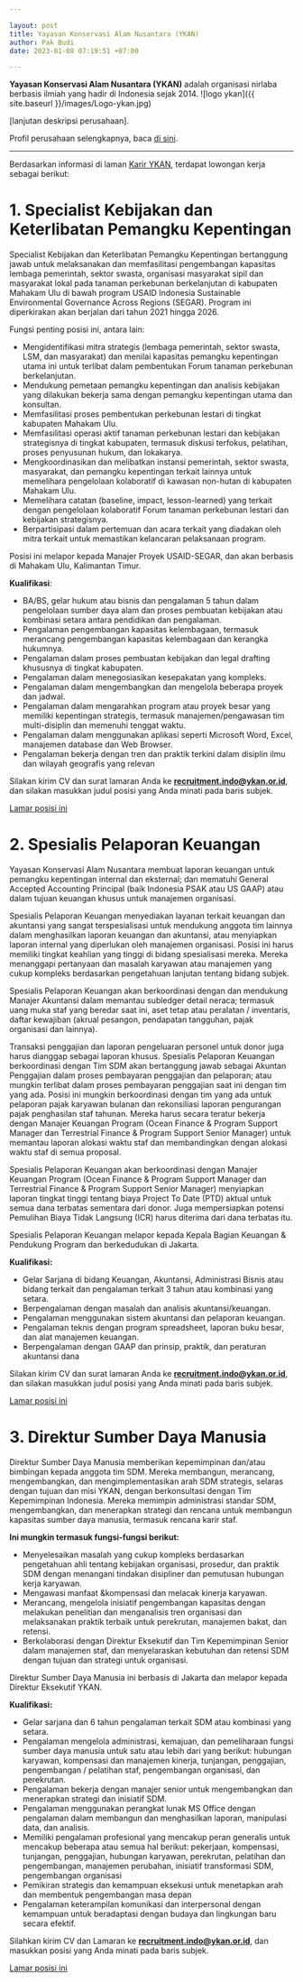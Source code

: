 ```yaml
---

layout: post
title: Yayasan Konservasi Alam Nusantara (YKAN)
author: Pak Budi
date: 2023-01-08 07:19:51 +07:00

---
```


**Yayasan Konservasi Alam Nusantara (YKAN)** adalah organisasi nirlaba berbasis ilmiah yang hadir di Indonesia sejak 2014.
![logo ykan]({{ site.baseurl }}/images/Logo-ykan.jpg)

[lanjutan deskripsi perusahaan].

Profil perusahaan selengkapnya, baca [di sini](https://www.ykan.or.id/id/tentang-kami/).

---

Berdasarkan informasi di laman [Karir YKAN](https://www.ykan.or.id/id/karier/lowongan/?gclid=CjwKCAiA8OmdBhAgEiwAShr40xmgCXHoSCdl5pDVb_Lc2x8R-M8vgMQWt6m5jKRUVTjdOFu-DyuqDxoCd1oQAvD_BwE), terdapat lowongan kerja sebagai berikut:

# 1. Specialist Kebijakan dan Keterlibatan Pemangku Kepentingan

Specialist Kebijakan dan Keterlibatan Pemangku Kepentingan bertanggung jawab untuk melaksanakan dan memfasilitasi pengembangan kapasitas lembaga pemerintah, sektor swasta, organisasi masyarakat sipil dan masyarakat lokal pada tanaman perkebunan berkelanjutan di kabupaten Mahakam Ulu di bawah program USAID Indonesia Sustainable Environmental Governance Across Regions (SEGAR). Program ini diperkirakan akan berjalan dari tahun 2021 hingga 2026.

Fungsi penting posisi ini, antara lain:

- Mengidentifikasi mitra strategis (lembaga pemerintah, sektor swasta, LSM, dan masyarakat) dan menilai kapasitas pemangku kepentingan utama ini untuk terlibat dalam pembentukan Forum tanaman perkebunan berkelanjutan.
- Mendukung pemetaan pemangku kepentingan dan analisis kebijakan yang dilakukan bekerja sama dengan pemangku kepentingan utama dan konsultan.
- Memfasilitasi proses pembentukan perkebunan lestari di tingkat kabupaten Mahakam Ulu.
- Memfasilitasi operasi aktif tanaman perkebunan lestari dan kebijakan strategisnya di tingkat kabupaten, termasuk diskusi terfokus, pelatihan, proses penyusunan hukum, dan lokakarya.
- Mengkoordinasikan dan melibatkan instansi pemerintah, sektor swasta, masyarakat, dan pemangku kepentingan terkait lainnya untuk memelihara pengelolaan kolaboratif di kawasan non-hutan di kabupaten Mahakam Ulu.
- Memelihara catatan (baseline, impact, lesson-learned) yang terkait dengan pengelolaan kolaboratif Forum tanaman perkebunan lestari dan kebijakan strategisnya.
- Berpartisipasi dalam pertemuan dan acara terkait yang diadakan oleh mitra terkait untuk memastikan kelancaran pelaksanaan program.

Posisi ini melapor kepada Manajer Proyek USAID-SEGAR, dan akan berbasis di Mahakam Ulu, Kalimantan Timur.

**Kualifikasi**:

- BA/BS, gelar hukum atau bisnis dan pengalaman 5 tahun dalam pengelolaan sumber daya alam dan proses pembuatan kebijakan atau kombinasi setara antara pendidikan dan pengalaman.
- Pengalaman pengembangan kapasitas kelembagaan, termasuk merancang pengembangan kapasitas kelembagaan dan kerangka hukumnya.
- Pengalaman dalam proses pembuatan kebijakan dan legal drafting khususnya di tingkat kabupaten.
- Pengalaman dalam menegosiasikan kesepakatan yang kompleks.
- Pengalaman dalam mengembangkan dan mengelola beberapa proyek dan jadwal.
- Pengalaman dalam mengarahkan program atau proyek besar yang memiliki kepentingan strategis, termasuk manajemen/pengawasan tim multi-disiplin dan memenuhi tenggat waktu.
- Pengalaman dalam menggunakan aplikasi seperti Microsoft Word, Excel, manajemen database dan Web Browser.
- Pengalaman bekerja dengan tren dan praktik terkini dalam disiplin ilmu dan wilayah geografis yang relevan

Silakan kirim CV dan surat lamaran Anda ke **recruitment.indo@ykan.or.id**, dan silakan masukkan judul posisi yang Anda minati pada baris subjek.

<div class="apply"><a href="mailto:recruitment.indo@ykan.or.id">Lamar posisi ini</a></div>

# 2. Spesialis Pelaporan Keuangan

Yayasan Konservasi Alam Nusantara membuat laporan keuangan untuk pemangku kepentingan internal dan eksternal; dan mematuhi General Accepted Accounting Principal (baik Indonesia PSAK atau US GAAP) atau dalam tujuan keuangan khusus untuk manajemen organisasi.

Spesialis Pelaporan Keuangan menyediakan layanan terkait keuangan dan akuntansi yang sangat terspesialisasi untuk mendukung anggota tim lainnya dalam menghasilkan laporan keuangan dan akuntansi, atau menyiapkan laporan internal yang diperlukan oleh manajemen organisasi. Posisi ini harus memiliki tingkat keahlian yang tinggi di bidang spesialisasi mereka. Mereka menanggapi pertanyaan dan masalah karyawan atau manajemen yang cukup kompleks berdasarkan pengetahuan lanjutan tentang bidang subjek.

Spesialis Pelaporan Keuangan akan berkoordinasi dengan dan mendukung Manajer Akuntansi dalam memantau subledger detail neraca; termasuk uang muka staf yang beredar saat ini, aset tetap atau peralatan / inventaris, daftar kewajiban (akrual pesangon, pendapatan tangguhan, pajak organisasi dan lainnya).

Transaksi penggajian dan laporan pengeluaran personel untuk donor juga harus dianggap sebagai laporan khusus. Spesialis Pelaporan Keuangan berkoordinasi dengan Tim SDM akan bertanggung jawab sebagai Akuntan Penggajian dalam proses pembayaran penggajian dan pelaporan; atau mungkin terlibat dalam proses pembayaran penggajian saat ini dengan tim yang ada. Posisi ini mungkin berkoordinasi dengan tim yang ada untuk pelaporan pajak karyawan bulanan dan rekonsiliasi laporan pengurangan pajak penghasilan staf tahunan. Mereka harus secara teratur bekerja dengan Manajer Keuangan Program (Ocean Finance & Program Support Manager dan Terrestrial Finance & Program Support Senior Manager) untuk memantau laporan alokasi waktu staf dan membandingkan dengan alokasi waktu staf di semua proposal.

Spesialis Pelaporan Keuangan akan berkoordinasi dengan Manajer Keuangan Program (Ocean Finance & Program Support Manager dan Terrestrial Finance & Program Support Senior Manager) menyiapkan laporan tingkat tinggi tentang biaya Project To Date (PTD) aktual untuk semua dana terbatas sementara dari donor. Juga mempersiapkan potensi Pemulihan Biaya Tidak Langsung (ICR) harus diterima dari dana terbatas itu.

Spesialis Pelaporan Keuangan melapor kepada Kepala Bagian Keuangan & Pendukung Program dan berkedudukan di Jakarta.

**Kualifikasi:**

- Gelar Sarjana di bidang Keuangan, Akuntansi, Administrasi Bisnis atau bidang terkait dan pengalaman terkait 3 tahun atau kombinasi yang setara.
- Berpengalaman dengan masalah dan analisis akuntansi/keuangan.
- Pengalaman menggunakan sistem akuntansi dan pelaporan keuangan.
- Pengalaman teknis dengan program spreadsheet, laporan buku besar, dan alat manajemen keuangan.
- Berpengalaman dengan GAAP dan prinsip, praktik, dan peraturan akuntansi dana

Silakan kirim CV dan surat lamaran Anda ke **recruitment.indo@ykan.or.id**, dan silakan masukkan judul posisi yang Anda minati pada baris subjek.

<div class="apply"><a href="mailto:recruitment.indo@ykan.or.id">Lamar posisi ini</a></div>

# 3. Direktur Sumber Daya Manusia

Direktur Sumber Daya Manusia memberikan kepemimpinan dan/atau bimbingan kepada anggota tim SDM. Mereka membangun, merancang, mengembangkan, dan mengimplementasikan arah SDM strategis, selaras dengan tujuan dan misi YKAN, dengan berkonsultasi dengan Tim Kepemimpinan Indonesia. Mereka memimpin administrasi standar SDM, mengembangkan, dan menerapkan strategi dan rencana untuk membangun kapasitas sumber daya manusia, termasuk rencana karir staf.

**Ini mungkin termasuk fungsi-fungsi berikut:**

- Menyelesaikan masalah yang cukup kompleks berdasarkan pengetahuan ahli tentang kebijakan organisasi, prosedur, dan praktik SDM dengan menangani tindakan disipliner dan pemutusan hubungan kerja karyawan.
- Mengawasi manfaat &kompensasi dan melacak kinerja karyawan.
- Merancang, mengelola inisiatif pengembangan kapasitas dengan melakukan penelitian dan menganalisis tren organisasi dan melaksanakan praktik terbaik untuk perekrutan, manajemen bakat, dan retensi.
- Berkolaborasi dengan Direktur Eksekutif dan Tim Kepemimpinan Senior dalam manajemen staf, dan menyelaraskan kebutuhan dan retensi SDM dengan tujuan dan strategi untuk organisasi.

Direktur Sumber Daya Manusia ini berbasis di Jakarta dan melapor kepada Direktur Eksekutif YKAN.

**Kualifikasi:**

- Gelar sarjana dan 6 tahun pengalaman terkait SDM atau kombinasi yang setara.
- Pengalaman mengelola administrasi, kemajuan, dan pemeliharaan fungsi sumber daya manusia untuk satu atau lebih dari yang berikut: hubungan karyawan, kompensasi dan manajemen kinerja, tunjangan, penggajian, pengembangan / pelatihan staf, pengembangan organisasi, dan perekrutan.
- Pengalaman bekerja dengan manajer senior untuk mengembangkan dan menerapkan strategi dan inisiatif SDM.
- Pengalaman menggunakan perangkat lunak MS Office dengan pengalaman dalam membangun dan menghasilkan laporan, manipulasi data, dan analisis.
- Memiliki pengalaman profesional yang mencakup peran generalis untuk mencakup beberapa atau semua hal berikut: pekerjaan, kompensasi, tunjangan, penggajian, hubungan karyawan, perekrutan, pelatihan dan pengembangan, manajemen perubahan, inisiatif transformasi SDM, pengembangan organisasi
- Pemikiran strategis dan kemampuan eksekusi untuk menetapkan arah dan membentuk pengembangan masa depan
- Pengalaman keterampilan komunikasi dan interpersonal dengan kemampuan untuk beradaptasi dengan budaya dan lingkungan baru secara efektif.

Silahkan kirim CV dan Lamaran ke **recruitment.indo@ykan.or.id**, dan masukkan posisi yang Anda minati pada baris subjek.

<div class="apply"><a href="mailto:recruitment.indo@ykan.or.id">Lamar posisi ini</a></div>
